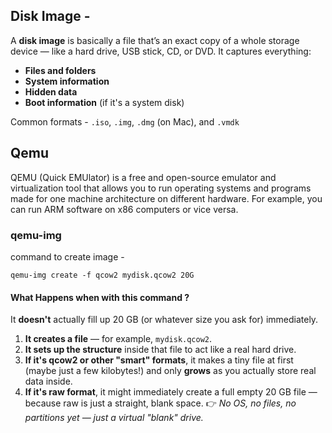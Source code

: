 
## Disk Image - 
A **disk image** is basically a file that’s an exact copy of a whole storage device — like a hard drive, USB stick, CD, or DVD. It captures everything:

- **Files and folders**
- **System information**
- **Hidden data**    
- **Boot information** (if it's a system disk)

Common formats - `.iso`, `.img`, `.dmg` (on Mac), and `.vmdk` 

## Qemu 
QEMU (Quick EMUlator) is a free and open-source emulator and virtualization tool that allows you to run operating systems and programs made for one machine architecture on different hardware. For example, you can run ARM software on x86 computers or vice versa.

### qemu-img
command to create image - 
```
qemu-img create -f qcow2 mydisk.qcow2 20G
```

#### What Happens when with this command ?
It **doesn't** actually fill up 20 GB (or whatever size you ask for) immediately.
1. **It creates a file** — for example, `mydisk.qcow2`.
2. **It sets up the structure** inside that file to act like a real hard drive.
3. **If it's qcow2 or other "smart" formats**, it makes a tiny file at first (maybe just a few kilobytes!) and only **grows** as you actually store real data inside.
4. **If it's raw format**, it might immediately create a full empty 20 GB file — because raw is just a straight, blank space.
👉 _No OS, no files, no partitions yet — just a virtual "blank" drive._

